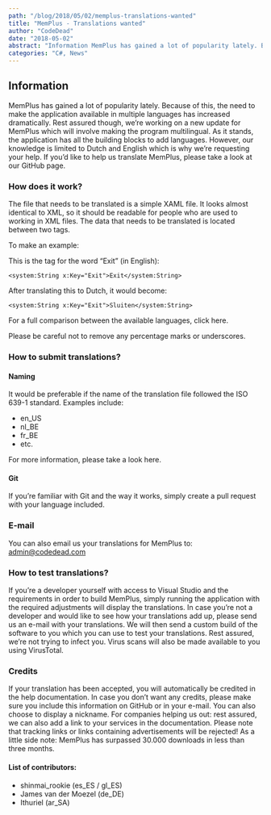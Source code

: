 ```yaml
---
path: "/blog/2018/05/02/memplus-translations-wanted"
title: "MemPlus - Translations wanted"
author: "CodeDead"
date: "2018-05-02"
abstract: "Information MemPlus has gained a lot of popularity lately. Because of this, the need to make the application available in multiple languages has increased dramatically. Rest assured though, we’re working on a new update for MemPlus which will involve making the..."
categories: "C#, News"
---
```

## Information

MemPlus has gained a lot of popularity lately. Because of this, the need to make the application available in multiple languages has increased dramatically. Rest assured though, we’re working on a new update for MemPlus which will involve making the program multilingual. As it stands, the application has all the building blocks to add languages. However, our knowledge is limited to Dutch and English which is why we’re requesting your help. If you’d like to help us translate MemPlus, please take a look at our GitHub page.

### How does it work?
The file that needs to be translated is a simple XAML file. It looks almost identical to XML, so it should be readable for people who are used to working in XML files. The data that needs to be translated is located between two tags.

To make an example:

This is the tag for the word “Exit” (in English):
```
<system:String x:Key="Exit">Exit</system:String>
```

After translating this to Dutch, it would become:
```
<system:String x:Key="Exit">Sluiten</system:String>
```
For a full comparison between the available languages, click here.

Please be careful not to remove any percentage marks or underscores.

### How to submit translations?

#### Naming

It would be preferable if the name of the translation file followed the ISO 639-1 standard. Examples include:

* en_US
* nl_BE
* fr_BE
* etc.

For more information, please take a look here.

#### Git
If you’re familiar with Git and the way it works, simply create a pull request with your language included.

### E-mail
You can also email us your translations for MemPlus to: admin@codedead.com

### How to test translations?

If you’re a developer yourself with access to Visual Studio and the requirements in order to build MemPlus, simply running the application with the required adjustments will display the translations. In case you’re not a developer and would like to see how your translations add up, please send us an e-mail with your translations. We will then send a custom build of the software to you which you can use to test your translations. Rest assured, we’re not trying to infect you. Virus scans will also be made available to you using VirusTotal.

### Credits

If your translation has been accepted, you will automatically be credited in the help documentation. In case you don’t want any credits, please make sure you include this information on GitHub or in your e-mail. You can also choose to display a nickname. For companies helping us out: rest assured, we can also add a link to your services in the documentation. Please note that tracking links or links containing advertisements will be rejected! As a little side note: MemPlus has surpassed 30.000 downloads in less than three months.

#### List of contributors:

* shinmai_rookie (es_ES / gl_ES)
* James van der Moezel (de_DE)
* Ithuriel (ar_SA)
